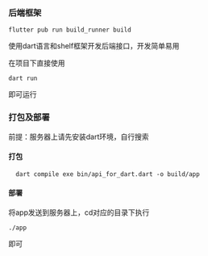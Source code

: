 ### 后端框架

```shell
flutter pub run build_runner build
```

使用dart语言和shelf框架开发后端接口，开发简单易用

在项目下直接使用
```shell 
dart run  
```  
即可运行


### 打包及部署

前提：服务器上请先安装dart环境，自行搜索

#### 打包

```shell
  dart compile exe bin/api_for_dart.dart -o build/app
```

#### 部署

将app发送到服务器上，cd对应的目录下执行 
```shell
./app
``` 
即可

